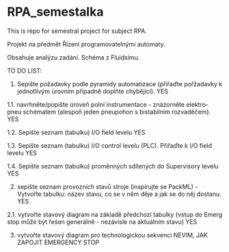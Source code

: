 # RPA_semestalka

This is repo for semestral project for subject RPA.

Projekt na předmět Řízení programovatelnými automaty. 

Obsahuje analýzu zadání. Schéma z Fluidsimu. 

TO DO LIST:
1. Sepište požadavky podle pyramidy automatizace (přiřaďte pořžadavky k jednotlivým úrovním případně doplňte chybějící). YES

  1.1.  navrhněte/popište úroveň polní instrumentace - znázorněte elektro-pneu schématem (alespoň jeden pneupohon s bistabilním rozvaděčem). YES

  1.2. Sepište seznam (tabulku) I/O field levelu YES

  1.3. Sepište seznam (tabulku) I/O control levelu (PLC). Přiřaďte k I/O field levelu YES

  1.4. Sepište seznam (tabulku) proměnných sdílených do Supervisory levelu YES

2. sepište seznam provozních stavů stroje (inspirujte se PackML) - Vytvořte tabulku: název stavu, co se v něm děje a jak se do něj dostanu. YES

  2.1. vytvořte stavový diagram na základě předchozí tabulky (vstup do Emerg stop může být řešen generálně - nezávisle na aktuálním stavu) YES

3. vytvořte stavový diagram pro technologickou sekvenci NEVIM, JAK ZAPOJIT EMERGENCY STOP
